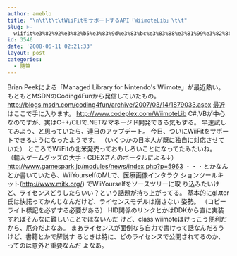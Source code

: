 ```yaml
---
author: ameblo
title: "\n\t\t\t\tWiiFitをサポートするAPI「WiimoteLib」\t\t"
slug: >-
  wiifit%e3%82%92%e3%82%b5%e3%83%9d%e3%83%bc%e3%83%88%e3%81%99%e3%82%8bapi%e3%80%8cwiimotelib%e3%80%8d
id: 3546
date: '2008-06-11 02:21:33'
layout: post
categories:
  - 随筆
---
```


Brian Peekによる「Managed Library for Nintendo's Wiimote」が最近熱い。 もともとMSDNのCoding4Funから発信していたもの。 http://blogs.msdn.com/coding4fun/archive/2007/03/14/1879033.aspx 最近はここで手に入ります。 http://www.codeplex.com/WiimoteLib C#,VBが中心なのですが、実はC++/CLIで.NETなマネージド開発できる気もする。 早速試してみよう、と思っていたら、連日のアップデート。 今日、ついにWiiFitをサポートできるようになったようです。 （いくつかの日本人が既に独自に対応させていた） ところでWiiFitの北米発売っておもしろいことになってたみたいね。 （輸入ゲームグッズの大手・GDEXさんのポータルによる↓） http://www.gamespark.jp/modules/news/index.php?p=5963 ・・・とかなんとか書いていたら、WiiYourselfのMLで、医療画像インタラク ションツールキット(http://www.mitk.org/) でWiiYourselfをソースツリーに取 り込みたいけど、ライセンスどうしたらいい？という話題が持ち上がってる。 基本的にgl.tter氏は快諾ってかんじなんだけど、ライセンスモデルは崩さない 姿勢。 （コピーライト標記を必ずする必要がある） HID関係のリンクとかはDDKから直に実装すればそんなに難しいことではないんだ けど、class wiimoteはけっこう便利だから、厄介だよなあ。 まあライセンスが面倒なら自力で書けって話なんだろうけど、書籍とかで解説す るときは特に、どのライセンスで公開されてるのか、ってのは意外と重要なんだ よなあ。